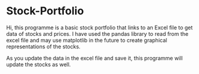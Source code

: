 # Stock-Portfolio

Hi, this programme is a basic stock portfolio that links to an Excel file to get data of stocks and prices. I have used the pandas library to read from the excel file and may use matplotlib in the future to create graphical representations of the stocks.

As you update the data in the excel file and save it, this programme will update the stocks as well.

